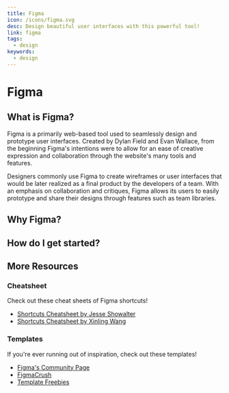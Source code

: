 ```yaml
---
title: Figma
icon: /icons/figma.svg
desc: Design beautiful user interfaces with this powerful tool!
link: figma
tags:
  - design
keywords:
  - design
---
```


# Figma

## What is Figma?

Figma is a primarily web-based tool used to seamlessly design and prototype user
interfaces. Created by Dylan Field and Evan Wallace, from the beginning Figma's
intentions were to allow for an ease of creative expression and collaboration
through the website's many tools and features.

Designers commonly use Figma to create wireframes or user interfaces that would
be later realized as a final product by the developers of a team. With an
emphasis on collaboration and critiques, Figma allows its users to easily
prototype and share their designs through features such as team libraries.

## Why Figma?

<VideoContainer vid-src="https://www.youtube.com/embed/-FiFCSoNMxM"></VideoContainer>

## How do I get started?

<grid-1-x-2 :reversed="true" button="Start Learning!" link="https://www.youtube.com/playlist?list=PLXDU_eVOJTx7QHLShNqIXL1Cgbxj7HlN4" img-src="https://img.youtube.com/vi/Cx2dkpBxst8/maxresdefault.jpg" desc="Learn how to use Figma through their free video series on YouTube!" button="Start Learning!"></grid-1-x-2>

## More Resources

### Cheatsheet

Check out these cheat sheets of Figma shortcuts!

- [Shortcuts Cheatsheet by Jesse Showalter](https://www.figma.com/community/file/956945873510691309)
- [Shortcuts Cheatsheet by Xinling Wang](https://www.figmacrush.com/figma-shortcuts-cheatsheet/)

### Templates

If you're ever running out of inspiration, check out these templates!

- [Figma's Community Page](https://www.figma.com/community)
- [FigmaCrush](https://www.figmacrush.com/)
- [Template Freebies](https://www.templatefreebies.com/)
